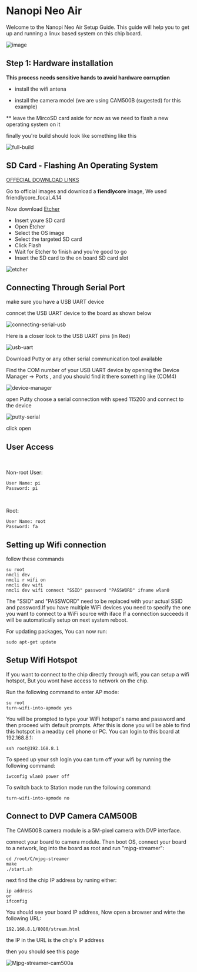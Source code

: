 # Nanopi Neo Air

Welcome to the Nanopi Neo Air Setup Guide. This guide will help you to  get up and running a linux based system on this chip board.

![image](https://github.com/bargoldenberg/New_Space_EDU_SATALLITE/assets/92790326/3893ea67-6c82-4654-9f65-9d0e161a6a19)



## Step 1: Hardware installation

**This process needs sensitive hands to avoid hardware corruption**


- install the wifi antena

- install the camera model (we are using CAM500B (sugested) for this example)

** leave the MircoSD card aside for now as we need to flash a new operating system on it

finally you're build should look like something like this


![full-build](https://user-images.githubusercontent.com/10331972/236702203-471dc6ff-6211-4675-b630-61b42aef8469.png)


## SD Card - Flashing An Operating System

<a href="https://onedrive.live.com/?authkey=%21ACFNomemEVW6hxM&id=1F5B36BBA3D56743%219622&cid=1F5B36BBA3D56743"> OFFECIAL DOWNLOAD LINKS</a>

Go to official images and download a **fiendlycore** image, We used friendlycore_focal_4.14

Now download <a href="https://www.balena.io/etcher">Etcher</a>

* Insert youre SD card
* Open Etcher
* Select the OS image
* Select the targeted SD card 
* Click Flash
* Wait for Etcher to finish and you're good to go
* Insert the SD card to the on board SD card slot


![etcher](https://user-images.githubusercontent.com/10331972/236702409-fdc33d07-e22e-4641-a3c7-b84ce0049f1d.png)


## Connecting Through Serial Port

make sure you have a USB UART device

conncet the USB UART device to the board as shown below

![connecting-serial-usb](https://user-images.githubusercontent.com/10331972/236700774-dbf503ed-1a0a-4d14-afda-692d4c8b441d.jpg)

Here is a closer look to the USB UART pins (in Red)

![usb-uart](https://user-images.githubusercontent.com/10331972/236701755-2e6b57de-7616-4713-ba9a-aec5d89b2974.jpg)


Download Putty or any other serial communication tool available

Find the COM number of your USB UART device by opening the 
Device Manager -> Ports , and you should find it there something like (COM4)

![device-manager](https://user-images.githubusercontent.com/10331972/236700647-b3a622e2-00e7-4057-b291-ea5134aa8f1d.png)

open Putty choose a serial connection with speed 115200 and connect to the device 

![putty-serial](https://user-images.githubusercontent.com/10331972/236700699-4c20aad6-0304-439d-9264-46464fd47380.png)

click open


## User Access

<br/>

Non-root User:

    User Name: pi
    Password: pi

<br/>

Root:

    User Name: root
    Password: fa


## Setting up Wifi connection

follow these commands

    su root
    nmcli dev
    nmcli r wifi on
    nmcli dev wifi
    nmcli dev wifi connect "SSID" password "PASSWORD" ifname wlan0


The "SSID" and "PASSWORD" need to be replaced with your actual SSID and password.If you have multiple WiFi devices you need to specify the one you want to connect to a WiFi source with iface
If a connection succeeds it will be automatically setup on next system reboot.


For updating packages, You can now run:

    sudo apt-get update 


## Setup Wifi Hotspot

If you want to connect to the chip directly through wifi, you can setup a wifi hotspot, But you wont have access to network on the chip.

Run the following command to enter AP mode:
    
    su root
    turn-wifi-into-apmode yes

You will be prompted to type your WiFi hotspot's name and password and then proceed with default prompts.
After this is done you will be able to find this hotspot in a neadby cell phone or PC. You can login to this board at 192.168.8.1:

    ssh root@192.168.8.1


To speed up your ssh login you can turn off your wifi by running the following command:

    iwconfig wlan0 power off

To switch back to Station mode run the following command:

    turn-wifi-into-apmode no


## Connect to DVP Camera CAM500B

The CAM500B camera module is a 5M-pixel camera with DVP interface. 

connect your board to camera module. Then boot OS, connect your board to a network, log into the board as root and run "mjpg-streamer":

    cd /root/C/mjpg-streamer
    make
    ./start.sh

next find the chip IP address by runing either:

    ip address 
    or
    ifconfig

You should see your board IP address, Now open a browser and wirte the following URL:

    192.168.8.1/8080/stream.html

the IP in the URL is the chip's IP address

then you should see this page

![Mjpg-streamer-cam500a](https://user-images.githubusercontent.com/10331972/236701186-09e7a069-0aa7-4ec6-aafe-10534611952d.png)
